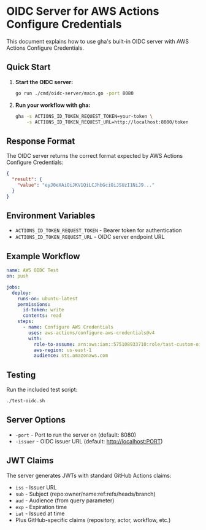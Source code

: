 # OIDC Server for AWS Actions Configure Credentials

This document explains how to use gha's built-in OIDC server with AWS Actions Configure Credentials.

## Quick Start

1. **Start the OIDC server:**

   ```bash
   go run ./cmd/oidc-server/main.go -port 8080
   ```

2. **Run your workflow with gha:**

   ```bash
   gha -s ACTIONS_ID_TOKEN_REQUEST_TOKEN=your-token \
       -s ACTIONS_ID_TOKEN_REQUEST_URL=http://localhost:8080/token
   ```

## Response Format

The OIDC server returns the correct format expected by AWS Actions Configure Credentials:

```json
{
  "result": {
    "value": "eyJ0eXAiOiJKV1QiLCJhbGciOiJSUzI1NiJ9..."
  }
}
```

## Environment Variables

- `ACTIONS_ID_TOKEN_REQUEST_TOKEN` - Bearer token for authentication
- `ACTIONS_ID_TOKEN_REQUEST_URL` - OIDC server endpoint URL

## Example Workflow

```yaml
name: AWS OIDC Test
on: push

jobs:
  deploy:
    runs-on: ubuntu-latest
    permissions:
      id-token: write
      contents: read
    steps:
      - name: Configure AWS Credentials
        uses: aws-actions/configure-aws-credentials@v4
        with:
          role-to-assume: arn:aws:iam::575108933710:role/tast-custom-oidc
          aws-region: us-east-1
          audience: sts.amazonaws.com
```

## Testing

Run the included test script:

```bash
./test-oidc.sh
```

## Server Options

- `-port` - Port to run the server on (default: 8080)
- `-issuer` - OIDC issuer URL (default: <http://localhost:PORT>)

## JWT Claims

The server generates JWTs with standard GitHub Actions claims:

- `iss` - Issuer URL
- `sub` - Subject (repo:owner/name:ref:refs/heads/branch)
- `aud` - Audience (from query parameter)
- `exp` - Expiration time
- `iat` - Issued at time
- Plus GitHub-specific claims (repository, actor, workflow, etc.)
